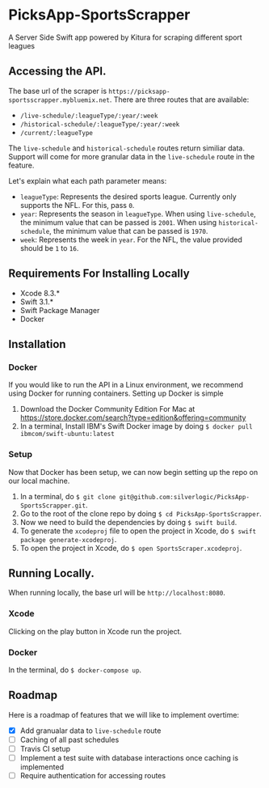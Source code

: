# PicksApp-SportsScrapper
A Server Side Swift app powered by Kitura for scraping different sport leagues

## Accessing the API.
The base url of the scraper is `https://picksapp-sportsscrapper.mybluemix.net`.
There are three routes that are available:

* `/live-schedule/:leagueType/:year/:week`
* `/historical-schedule/:leagueType/:year/:week`
* `/current/:leagueType`

The `live-schedule` and `historical-schedule` routes return similiar data. Support will come for more granular data in the `live-schedule` route in the feature.

Let's explain what each path parameter means:

* `leagueType`: Represents the desired sports league. Currently only supports the NFL. For this, pass `0`.
* `year`: Represents the season in `leagueType`. When using `live-schedule`, the minimum value that can be passed is `2001`. When using `historical-schedule`, the minimum value that can be passed is `1970`.
* `week`: Represents the week in `year`. For the NFL, the value provided should be `1` to `16`.

## Requirements For Installing Locally

* Xcode 8.3.*
* Swift 3.1.*
* Swift Package Manager
* Docker

## Installation

### Docker
If you would like to run the API in a Linux environment, we recommend using Docker for running containers. Setting up Docker is simple

1. Download the Docker Community Edition For Mac at https://store.docker.com/search?type=edition&offering=community
1. In a terminal, Install IBM's Swift Docker image by doing `$ docker pull ibmcom/swift-ubuntu:latest`

### Setup
Now that Docker has been setup, we can now begin setting up the repo on our local machine.

1. In a terminal, do `$ git clone git@github.com:silverlogic/PicksApp-SportsScrapper.git`.
1. Go to the root of the clone repo by doing `$ cd PicksApp-SportsScrapper`.
1. Now we need to build the dependencies by doing `$ swift build`.
1. To generate the `xcodeproj` file to open the project in Xcode, do `$ swift package generate-xcodeproj`.
1. To open the project in Xcode, do `$ open SportsScraper.xcodeproj`.

## Running Locally.
When running locally, the base url will be `http://localhost:8080`.

### Xcode
Clicking on the play button in Xcode run the project.

### Docker
In the terminal, do `$ docker-compose up`.

## Roadmap
Here is a roadmap of features that we will like to implement overtime:

- [x] Add granualar data to `live-schedule` route
- [ ] Caching of all past schedules
- [ ] Travis CI setup
- [ ] Implement a test suite with database interactions once caching is implemented
- [ ] Require authentication for accessing routes
